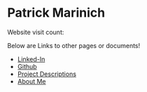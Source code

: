 # Patrick Marinich

<html>
  <head>
    <title>Website Counter</title>
    <script defer src="VisitorCounter.js"></script>
    <link rel="stylesheet" href="VisitorCounter.css">
  </head>
  <body>
    <div>Website visit count:</div>
    <div class="website-counter"></div>
  </body>
</html>

Below are Links to other pages or documents!
+ [Linked-In](https://www.linkedin.com/in/patrickmarinich/)
+ [Github](https://github.com/PatrickMarinich)
+ [Project Descriptions](https://patrickmarinich.github.io/home/projects.html)
+ [About Me](https://patrickmarinich.github.io/home/aboutme.html)
